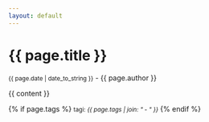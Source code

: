 ```yaml
---
layout: default
---
```

<h1>{{ page.title }}</h1>
<p class="view"><small>{{ page.date | date_to_string }}</small> - {{ page.author }}</p>

<p>{{ content }}</p>

{% if page.tags %}
  <small>tagi: <em>{{ page.tags | join: "</em> - <em>" }}</em></small>
{% endif %}